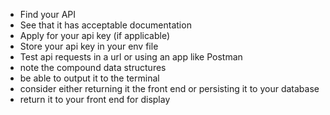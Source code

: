 - Find your API
- See that it has acceptable documentation
- Apply for your api key (if applicable)
- Store your api key in your env file
- Test api requests in a url or using an app like Postman
- note the compound data structures
- be able to output it to the terminal
- consider either returning it the front end or persisting it to your database
- return it to your front end for display
